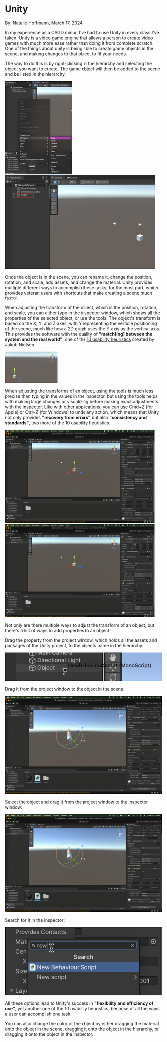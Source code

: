 # Unity

By: Natalie Hoffmann, March 17, 2024

In my experience as a CAGD minor, I've had to use Unity in every class I've taken. [Unity](https://unity.com) is a video game engine that allows a person to create video games with much more ease rather than doing it from complete scratch. One of the things about unity is being able to create game objects in the scene, and making changes to that object to fit your needs.

The way to do this is by right-clicking in the hierarchy and selecting the object you want to create. The game object will then be added to the scene and be listed in the hierarchy.

<img src="../assets/Creating_GameObject.png" height=300 /> <img src="../assets/GameObject_InScene.png" height=300 />

Once the object is in the scene, you can rename it, change the position, rotation, and scale, add assets, and change the material. Unity provides multiple different ways to accomplish these tasks, for the most part, which provides veteran users with shortcuts that make creating a scene much faster. 

When adjusting the transform of the object, which is the position, rotation, and scale, you can either type in the inspector window, which shows all the properties of the selected object, or use the tools. The object's transform is based on the X, Y, and Z axes, with Y representing the verticle positioning of the scene, much like how a 2D graph uses the Y-axis as the vertical axis. This provides the software with the quality of **"match[ing] between the system and the real world"**, one of the [10 usability heuristics](https://www.nngroup.com/articles/ten-usability-heuristics/) created by Jakob Nielsen.

<img src="../assets/XYZ_Based.png" height=100 />

When adjusting the transforms of an object, using the tools is much less precise than typing in the values in the inspector, but using the tools helps with making large changes or visualizing before making exact adjustments with the inspector. Like with other applications, you can use Cmd+Z (for Apple) or Ctrl+Z (for Windows) to undo any action, which means that Unity not only provides **"recovery from errors"** but also **"consistency and standards"**, two more of the 10 usability heuristics.

<img src="../assets/Move_With_Tool.gif" height=300 /> <img src="../assets/Move_With_Numbers.gif" height=300 />

Not only are there multiple ways to adjust the transform of an object, but there's a list of ways to add properties to an object.

Drag the property from the project window, which holds all the assets and packages of the Unity project, to the objects name in the hierarchy: 

<img src="../assets/Script_Drag_Drop_Hierarchy.png" max-height=200 max-width=320 /> 

Drag it from the project window to the object in the scene: 

<img src="../assets/Script_Drag_Drop_Object.gif" max-height=200 max-width=320 />

Select the object and drag it from the project window to the inspector window: 

<img src="../assets/Script_Drag_Drop_Inspector.gif" max-height=200 max-width=320 />

Search for it in the inspector: 

<img src="../assets/Script_Search.png" max-height=200 max-width=320 /> 

All these options lead to Unity's success in **"flexibility and efficiency of use"**, yet another one of the 10 usability heuristics, because of all the ways a user can accomplish one task.

You can also change the color of the object by either dragging the material onto the object in the scene, dragging it onto the object in the hierarchy, or dragging it onto the object in the inspector.
